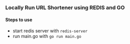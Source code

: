 ### Locally Run URL Shortener using REDIS and GO

#### Steps to use
- start redis server with `redis-server`
- run main.go with `go run main.go`
